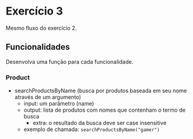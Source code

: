 # Exercício 3
Mesmo fluxo do exercício 2.<br>

## Funcionalidades
Desenvolva uma função para cada funcionalidade.

### Product
- searchProductsByName (busca por produtos baseada em seu nome através de um argumento)
    - input: um parâmetro (name)
    - output: lista de produtos com nomes que contenham o termo de busca
        - extra: o resultado da busca deve ser case insensitive
    - exemplo de chamada:
        ```searchProductsByName("gamer")```
